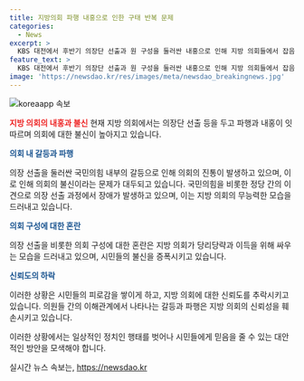 ```yaml
---
title: 지방의회 파행 내홍으로 인한 구태 반복 문제
categories:
  - News
excerpt: >
  KBS 대전에서 후반기 의장단 선출과 원 구성을 둘러싼 내홍으로 인해 지방 의회들에서 잡음이 잇따르고 있습니다. 국민의힘 내부에서의 의장 선출 갈등, 민주당의 불참으로 인한 의장단 독차지 등으로 인해 의회에 대한 불신이 높아지고, 대안 마련이 필요해 보입니다. 지방 의회들의 자리 다툼과 당리당략에 대한 우려가 지속되고 있습니다. 
feature_text: >
  KBS 대전에서 후반기 의장단 선출과 원 구성을 둘러싼 내홍으로 인해 지방 의회들에서 잡음이 잇따르고 있습니다. 국민의힘 내부에서의 의장 선출 갈등, 민주당의 불참으로 인한 의장단 독차지 등으로 인해 의회에 대한 불신이 높아지고, 대안 마련이 필요해 보입니다. 지방 의회들의 자리 다툼과 당리당략에 대한 우려가 지속되고 있습니다. 
image: 'https://newsdao.kr/res/images/meta/newsdao_breakingnews.jpg'
---
```


<p><img src="https://newsdao.kr/res/images/meta/newsdao_breakingnews.jpg" alt="koreaapp 속보" /></p>

<p><b><span style="color: #ee2323;">지방 의회의 내홍과 불신</span></b>
현재 지방 의회에서는 의장단 선출 등을 두고 파행과 내홍이 잇따르며 의회에 대한 불신이 높아지고 있습니다.</p>

<p data-ke-size="size16"><b><span style="color: #1a5490;">의회 내 갈등과 파행</span></b></p>

<p>의장 선출을 둘러싼 국민의힘 내부의 갈등으로 인해 의회의 진통이 발생하고 있으며, 이로 인해 의회의 불신이라는 문제가 대두되고 있습니다.
국민의힘을 비롯한 정당 간의 이견으로 의장 선출 과정에서 장애가 발생하고 있으며, 이는 지방 의회의 무능력한 모습을 드러내고 있습니다.</p>

<p data-ke-size="size16"><b><span style="color: #1a5490;">의회 구성에 대한 혼란</span></b></p>

<p>의장 선출을 비롯한 의회 구성에 대한 혼란은 지방 의회가 당리당략과 이득을 위해 싸우는 모습을 드러내고 있으며, 시민들의 불신을 증폭시키고 있습니다.</p>

<p data-ke-size="size16"><b><span style="color: #1a5490;">신뢰도의 하락</span></b></p>

<p>이러한 상황은 시민들의 피로감을 쌓이게 하고, 지방 의회에 대한 신뢰도를 추락시키고 있습니다.
의원들 간의 이해관계에서 나타나는 갈등과 파행은 지방 의회의 신뢰성을 훼손시키고 있습니다.</p>

<p>이러한 상황에서는 일상적인 정치인 행태를 벗어나 시민들에게 믿음을 줄 수 있는 대안적인 방안을 모색해야 합니다.</p>
실시간 뉴스 속보는, <a href="https://newsdao.kr" rel="dofollow">https://newsdao.kr</a>



